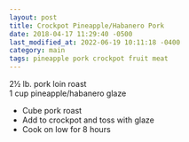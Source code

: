 ```yaml
---
layout: post
title: Crockpot Pineapple/Habanero Pork
date: 2018-04-17 11:29:40 -0500
last_modified_at: 2022-06-19 10:11:18 -0400
category: main
tags: pineapple pork crockpot fruit meat
---
```

2½ lb. pork loin roast  
1 cup pineapple/habanero glaze  

  * Cube pork roast
  * Add to crockpot and toss with glaze
  * Cook on low for 8 hours

